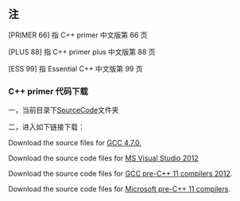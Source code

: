    

## 注

[PRIMER 66] 指 C++ primer  中文版第 66 页

[PLUS 88] 指 C++ primer plus 中文版第 88 页

[ESS 99] 指 Essential C++ 中文版第 99 页

###  C++ primer 代码下载

一，当前目录下[SourceCode](./SourceCode)文件夹

二，进入如下链接下载：

Download the source files for [GCC 4.7.0.](https://www.informit.com/content/images/9780321714114/downloads/GCC_4_7_0.zip) 

Download the source code files for  [MS Visual Studio 2012](https://www.informit.com/content/images/9780321714114/downloads/VisualStudio2012.zip) 

Download the source code files for [GCC pre-C++ 11 compilers 2012](https://www.informit.com/content/images/9780321714114/downloads/GCC_pre_C11.zip).

Download the source code files for [Microsoft pre-C++ 11 compilers](https://www.informit.com/content/images/9780321714114/downloads/MS_pre_C11.zip).







